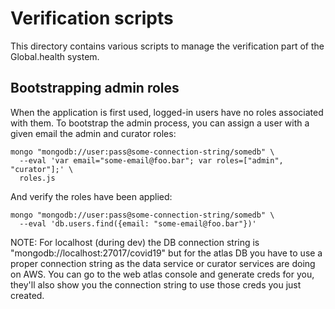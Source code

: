 # Verification scripts

This directory contains various scripts to manage the verification part of the Global.health system.

## Bootstrapping admin roles

When the application is first used, logged-in users have no roles associated with them.
To bootstrap the admin process, you can assign a user with a given email the admin and curator roles:

```shell
mongo "mongodb://user:pass@some-connection-string/somedb" \
  --eval 'var email="some-email@foo.bar"; var roles=["admin", "curator"];' \
  roles.js
```

And verify the roles have been applied:

```shell
mongo "mongodb://user:pass@some-connection-string/somedb" \
  --eval 'db.users.find({email: "some-email@foo.bar"})'
```

NOTE: For localhost (during dev) the DB connection string is "mongodb://localhost:27017/covid19" but for the atlas DB you have to use a proper connection string as the data service or curator services are doing on AWS.
You can go to the web atlas console and generate creds for you, they'll also show you the connection string to use those creds you just created.
